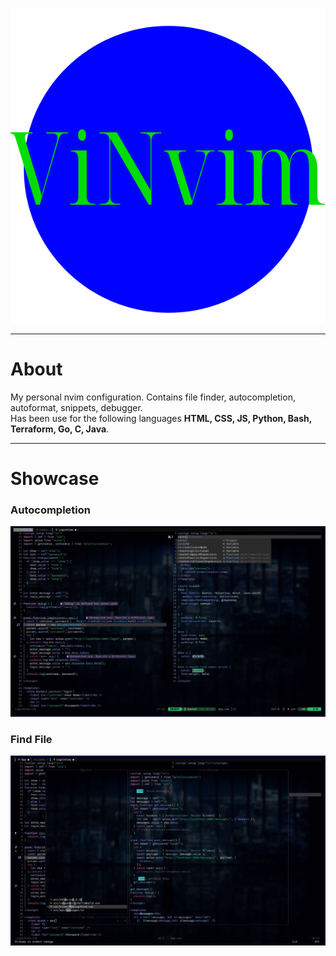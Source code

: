 <center>

![ViNvim Logo](./assets/ViNim.svg "title")

</center>


---
# About

My personal nvim configuration. Contains file finder, autocompletion, autoformat, snippets, debugger.\
Has been use for the following languages **HTML, CSS, JS, Python, Bash, Terraform, Go, C, Java**.

---
# Showcase

### Autocompletion
![ViNvim Autocompletion](./assets/show_autocomplete.webp "title")
### Find File
![ViNvim Logo](./assets/show_findfile.webp "title")

